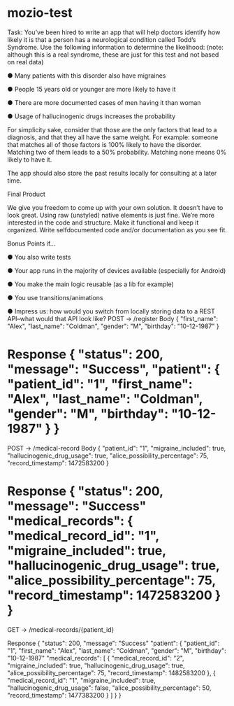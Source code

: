 # mozio-test
Task:
You’ve been hired to write an app that will help doctors identify how likely it is that a person has a neurological condition called Todd’s Syndrome. Use the following information to determine the likelihood: (note: although this is a real syndrome, these are just for this test and not based on real data)

●  Many patients with this disorder also have migraines

●  People 15 years old or younger are more likely to have it

●  There are more documented cases of men having it than woman

●  Usage of hallucinogenic drugs increases the probability

For simplicity sake, consider that those are the only factors that lead to a diagnosis, and that they all have the same weight. For example: someone that matches all of those factors is 100% likely to have the disorder. Matching two of them leads to a 50% probability. Matching none means 0% likely to have it.

The app should also store the past results locally for consulting at a later time.

Final Product

We give you freedom to come up with your own solution. It doesn’t have to look great. Using raw (unstyled) native elements is just fine. We’re more interested in the code and structure. Make it functional and keep it organized. Write self­documented code and/or documentation as you see fit.

Bonus Points if...

●  You also write tests

●  Your app runs in the majority of devices available (especially for Android)

●  You make the main logic reusable (as a lib for example)

●  You use transitions/animations

● Impress us: how would you switch from locally storing data to a REST API–what would that API look like? 
POST -> /register
Body
{
	"first_name": "Alex",
	"last_name": "Coldman",
	"gender": "M",
	"birthday": "10-12-1987" 
}

Response
{
	"status": 200,
	"message": "Success",
	"patient": {
		"patient_id": "1",
		"first_name": "Alex",
		"last_name": "Coldman",
		"gender": "M",
		"birthday": "10-12-1987"
	}
}
===========================
POST -> /medical-record
Body
{
	"patient_id": "1",
	"migraine_included": true,
	"hallucinogenic_drug_usage": true,
	"alice_possibility_percentage": 75,
	"record_timestamp": 1472583200 
}

Response
{
	"status": 200,
	"message": "Success"
	"medical_records": {
		"medical_record_id": "1",
		"migraine_included": true,
		"hallucinogenic_drug_usage": true,
		"alice_possibility_percentage": 75,
		"record_timestamp": 1472583200 
	}
}
===========================
GET -> /medical-records/{patient_id}

Response
{
	"status": 200,
	"message": "Success"
	"patient": {
		"patient_id": "1",
		"first_name": "Alex",
		"last_name": "Coldman",
		"gender": "M",
		"birthday": "10-12-1987"
		"medical_records": [
			{
				"medical_record_id": "2",
				"migraine_included": true,
				"hallucinogenic_drug_usage": true,
				"alice_possibility_percentage": 75,
				"record_timestamp": 1482583200 
			},
			{
				"medical_record_id": "1",
				"migraine_included": true,
				"hallucinogenic_drug_usage": false,
				"alice_possibility_percentage": 50,
				"record_timestamp": 1477383200 
			}
		]
	}
}
